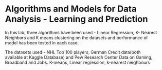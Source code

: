 # Algorithms and Models for Data Analysis - Learning and Prediction

In this lab, three algorithms have been used - Linear Regression, K- Nearest Neighbors and K means clustering on the datasets and performance of model has been tested in each case.

The datasets used - NHL Top 100 players, German Credit data(both available at Kaggle Database) and Pew Research Center Data on Gaming, Broadband and Jobs.
 K-means, Linear regression, k-nearest neighbours
